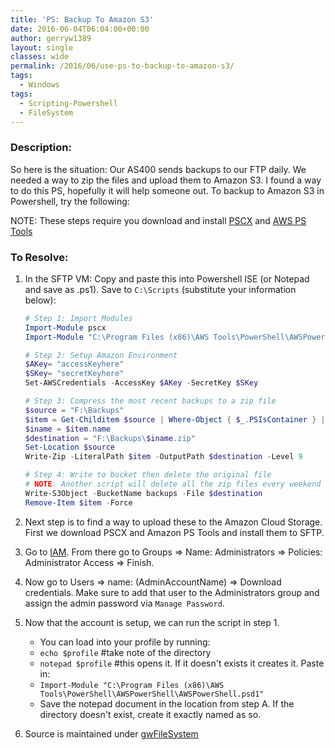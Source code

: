 ```yaml
---
title: 'PS: Backup To Amazon S3'
date: 2016-06-04T06:04:00+00:00
author: gerryw1389
layout: single
classes: wide
permalink: /2016/06/use-ps-to-backup-to-amazon-s3/
tags:
  - Windows
tags:
  - Scripting-Powershell
  - FileSystem
---
```

<!--more-->

### Description:

So here is the situation: Our AS400 sends backups to our FTP daily. We needed a way to zip the files and upload them to Amazon S3. I found a way to do this PS, hopefully it will help someone out. To backup to Amazon S3 in Powershell, try the following:

NOTE: These steps require you download and install [PSCX](https://pscx.codeplex.com/) and [AWS PS Tools](https://aws.amazon.com/powershell/)

### To Resolve:

1. In the SFTP VM: Copy and paste this into Powershell ISE (or Notepad and save as .ps1). Save to `C:\Scripts` (substitute your information below):

   ```powershell
   # Step 1: Import Modules
   Import-Module pscx
   Import-Module "C:\Program Files (x86)\AWS Tools\PowerShell\AWSPowerShell\AWSPowerShell.psd1"

   # Step 2: Setup Amazon Environment
   $AKey= "accessKeyhere"
   $SKey= "secretKeyhere"
   Set-AWSCredentials -AccessKey $AKey -SecretKey $SKey

   # Step 3: Compress the most recent backups to a zip file
   $source = "F:\Backups"
   $item = Get-Childitem $source | Where-Object { $_.PSIsContainer } | Sort-Object CreationTime -Desc | Select-Object -First 1
   $iname = $item.name
   $destination = "F:\Backups\$iname.zip"
   Set-Location $source
   Write-Zip -LiteralPath $item -OutputPath $destination -Level 9

   # Step 4: Write to bucket then delete the original file
   # NOTE: Another script will delete all the zip files every weekend
   Write-S3Object -BucketName backups -File $destination
   Remove-Item $item -Force
   ```

2. Next step is to find a way to upload these to the Amazon Cloud Storage. First we download PSCX and Amazon PS Tools and install them to SFTP.

3. Go to [IAM](https://console.aws.amazon.com/iam/). From there go to Groups => Name: Administrators => Policies: Administrator Access => Finish.

4. Now go to Users => name: (AdminAccountName) => Download credentials. Make sure to add that user to the Administrators group and assign the admin password via `Manage Password`.

5. Now that the account is setup, we can run the script in step 1.

   - You can load into your profile by running:  
   - `echo $profile` #take note of the directory  
   - `notepad $profile` #this opens it. If it doesn't exists it creates it. Paste in:  
   - `Import-Module "C:\Program Files (x86)\AWS Tools\PowerShell\AWSPowerShell\AWSPowerShell.psd1"`  
   - Save the notepad document in the location from step A. If the directory doesn't exist, create it exactly named as so.

6. Source is maintained under [gwFileSystem](https://github.com/gerryw1389/powershell/blob/main/gwFilesystem/Public/Backup-ToAmazon.ps1)